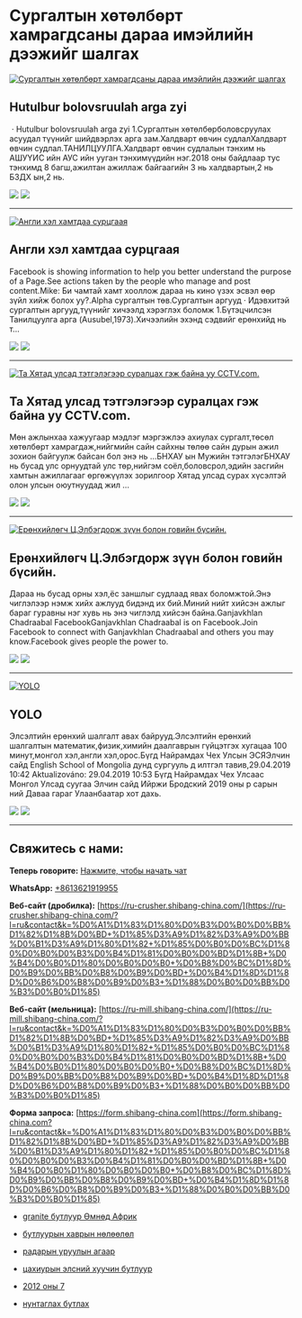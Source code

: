 # Сургалтын хөтөлбөрт хамрагдсаны дараа имэйлийн дээжийг шалгах

<a href="https://swt.shibang-china.com/?l=ru&img&k=%D0%A1%D1%83%D1%80%D0%B3%D0%B0%D0%BB%D1%82%D1%8B%D0%BD+%D1%85%D3%A9%D1%82%D3%A9%D0%BB%D0%B1%D3%A9%D1%80%D1%82+%D1%85%D0%B0%D0%BC%D1%80%D0%B0%D0%B3%D0%B4%D1%81%D0%B0%D0%BD%D1%8B+%D0%B4%D0%B0%D1%80%D0%B0%D0%B0+%D0%B8%D0%BC%D1%8D%D0%B9%D0%BB%D0%B8%D0%B9%D0%BD+%D0%B4%D1%8D%D1%8D%D0%B6%D0%B8%D0%B9%D0%B3+%D1%88%D0%B0%D0%BB%D0%B3%D0%B0%D1%85" target="_blank">![Сургалтын хөтөлбөрт хамрагдсаны дараа имэйлийн дээжийг шалгах](http://static.shibang-china.com/all-800x300/470.jpg)</a>

## Hutulbur bolovsruulah arga zyi
&nbsp;&#0183;&#32;Hutulbur bolovsruulah arga zyi 1.Сургалтын хөтөлбөрболовсруулах асуудал түүнийг шийдвэрлэх арга зам.Халдварт өвчин судлалХалдварт өвчин судлал.ТАНИЛЦУУЛГА.Халдварт өвчин судлалын тэнхим нь АШУҮИС ийн АУС ийн ууган тэнхимүүдийн нэг.2018 оны байдлаар тус тэнхимд 8 багш,ажилтан ажиллаж байгаагийн 3 нь халдвартын,2 нь БЗДХ ын,2 нь.


<a href="https://whatsapp.shibangsoft.com/WhatsApp.php" target="_blank" title="WhatsApp">![](http://static.shibang-china.com/icon/whatsapp.png)</a> <a href="https://swt.shibang-china.com/?l=ru&icon&k=%D0%A1%D1%83%D1%80%D0%B3%D0%B0%D0%BB%D1%82%D1%8B%D0%BD+%D1%85%D3%A9%D1%82%D3%A9%D0%BB%D0%B1%D3%A9%D1%80%D1%82+%D1%85%D0%B0%D0%BC%D1%80%D0%B0%D0%B3%D0%B4%D1%81%D0%B0%D0%BD%D1%8B+%D0%B4%D0%B0%D1%80%D0%B0%D0%B0+%D0%B8%D0%BC%D1%8D%D0%B9%D0%BB%D0%B8%D0%B9%D0%BD+%D0%B4%D1%8D%D1%8D%D0%B6%D0%B8%D0%B9%D0%B3+%D1%88%D0%B0%D0%BB%D0%B3%D0%B0%D1%85" target="_blank">![](http://static.shibang-china.com/icon/chat-ru.png)</a>

---

<a href="https://swt.shibang-china.com/?l=ru&img&k=%D0%A1%D1%83%D1%80%D0%B3%D0%B0%D0%BB%D1%82%D1%8B%D0%BD+%D1%85%D3%A9%D1%82%D3%A9%D0%BB%D0%B1%D3%A9%D1%80%D1%82+%D1%85%D0%B0%D0%BC%D1%80%D0%B0%D0%B3%D0%B4%D1%81%D0%B0%D0%BD%D1%8B+%D0%B4%D0%B0%D1%80%D0%B0%D0%B0+%D0%B8%D0%BC%D1%8D%D0%B9%D0%BB%D0%B8%D0%B9%D0%BD+%D0%B4%D1%8D%D1%8D%D0%B6%D0%B8%D0%B9%D0%B3+%D1%88%D0%B0%D0%BB%D0%B3%D0%B0%D1%85" target="_blank">![Англи хэл хамтдаа сурцгаая](http://static.shibang-china.com/all-800x300/1391.jpg)</a>

## Англи хэл хамтдаа сурцгаая
Facebook is showing information to help you better understand the purpose of a Page.See actions taken by the people who manage and post content.Mike: Би чамтай хамт хооллож дараа нь кино үзэх эсвэл өөр зүйл хийж болох уу?.Alpha сургалтын төв.Сургалтын аргууд&nbsp;&#0183;&#32;Идэвхитэй сургалтын аргууд,түүнийг хичээлд хэрэглэх боломж 1.Бүтэцчилсэн Танилцуулга арга (Ausubel,1973).Хичээлийн эхэнд сэдвийг ерөнхийд нь т…


<a href="https://whatsapp.shibangsoft.com/WhatsApp.php" target="_blank" title="WhatsApp">![](http://static.shibang-china.com/icon/whatsapp.png)</a> <a href="https://swt.shibang-china.com/?l=ru&icon&k=%D0%A1%D1%83%D1%80%D0%B3%D0%B0%D0%BB%D1%82%D1%8B%D0%BD+%D1%85%D3%A9%D1%82%D3%A9%D0%BB%D0%B1%D3%A9%D1%80%D1%82+%D1%85%D0%B0%D0%BC%D1%80%D0%B0%D0%B3%D0%B4%D1%81%D0%B0%D0%BD%D1%8B+%D0%B4%D0%B0%D1%80%D0%B0%D0%B0+%D0%B8%D0%BC%D1%8D%D0%B9%D0%BB%D0%B8%D0%B9%D0%BD+%D0%B4%D1%8D%D1%8D%D0%B6%D0%B8%D0%B9%D0%B3+%D1%88%D0%B0%D0%BB%D0%B3%D0%B0%D1%85" target="_blank">![](http://static.shibang-china.com/icon/chat-ru.png)</a>

---

<a href="https://swt.shibang-china.com/?l=ru&img&k=%D0%A1%D1%83%D1%80%D0%B3%D0%B0%D0%BB%D1%82%D1%8B%D0%BD+%D1%85%D3%A9%D1%82%D3%A9%D0%BB%D0%B1%D3%A9%D1%80%D1%82+%D1%85%D0%B0%D0%BC%D1%80%D0%B0%D0%B3%D0%B4%D1%81%D0%B0%D0%BD%D1%8B+%D0%B4%D0%B0%D1%80%D0%B0%D0%B0+%D0%B8%D0%BC%D1%8D%D0%B9%D0%BB%D0%B8%D0%B9%D0%BD+%D0%B4%D1%8D%D1%8D%D0%B6%D0%B8%D0%B9%D0%B3+%D1%88%D0%B0%D0%BB%D0%B3%D0%B0%D1%85" target="_blank">![Та Хятад улсад тэтгэлэгээр суралцах гэж байна уу CCTV.com.](http://static.shibang-china.com/all-800x300/1109.jpg)</a>

## Та Хятад улсад тэтгэлэгээр суралцах гэж байна уу CCTV.com.
Мөн ажлынхаа хажуугаар мэдлэг мэргэжлээ ахиулах сургалт,төсөл хөтөлбөрт хамрагдаж,нийгмийн сайн сайхны төлөө сайн дурын ажил зохион байгуулж байсан бол энэ нь …БНХАУ ын Мужийн тэтгэлэгБНХАУ нь бусад улс орнуудтай улс төр,нийгэм соёл,боловсрол,эдийн засгийн хамтын ажиллагааг өргөжүүлэх зорилгоор Хятад улсад сурах хүсэлтэй олон улсын оюутнуудад жил …


<a href="https://whatsapp.shibangsoft.com/WhatsApp.php" target="_blank" title="WhatsApp">![](http://static.shibang-china.com/icon/whatsapp.png)</a> <a href="https://swt.shibang-china.com/?l=ru&icon&k=%D0%A1%D1%83%D1%80%D0%B3%D0%B0%D0%BB%D1%82%D1%8B%D0%BD+%D1%85%D3%A9%D1%82%D3%A9%D0%BB%D0%B1%D3%A9%D1%80%D1%82+%D1%85%D0%B0%D0%BC%D1%80%D0%B0%D0%B3%D0%B4%D1%81%D0%B0%D0%BD%D1%8B+%D0%B4%D0%B0%D1%80%D0%B0%D0%B0+%D0%B8%D0%BC%D1%8D%D0%B9%D0%BB%D0%B8%D0%B9%D0%BD+%D0%B4%D1%8D%D1%8D%D0%B6%D0%B8%D0%B9%D0%B3+%D1%88%D0%B0%D0%BB%D0%B3%D0%B0%D1%85" target="_blank">![](http://static.shibang-china.com/icon/chat-ru.png)</a>

---

<a href="https://swt.shibang-china.com/?l=ru&img&k=%D0%A1%D1%83%D1%80%D0%B3%D0%B0%D0%BB%D1%82%D1%8B%D0%BD+%D1%85%D3%A9%D1%82%D3%A9%D0%BB%D0%B1%D3%A9%D1%80%D1%82+%D1%85%D0%B0%D0%BC%D1%80%D0%B0%D0%B3%D0%B4%D1%81%D0%B0%D0%BD%D1%8B+%D0%B4%D0%B0%D1%80%D0%B0%D0%B0+%D0%B8%D0%BC%D1%8D%D0%B9%D0%BB%D0%B8%D0%B9%D0%BD+%D0%B4%D1%8D%D1%8D%D0%B6%D0%B8%D0%B9%D0%B3+%D1%88%D0%B0%D0%BB%D0%B3%D0%B0%D1%85" target="_blank">![Ерөнхийлөгч Ц.Элбэгдорж зүүн болон говийн бүсийн.](http://static.shibang-china.com/all-800x300/542.jpg)</a>

## Ерөнхийлөгч Ц.Элбэгдорж зүүн болон говийн бүсийн.
Дараа нь бусад орны хэл,ёс заншлыг судлаад явах боломжтой.Энэ чиглэлээр нэмж хийх ажлууд бидэнд их бий.Миний нийт хийсэн ажлыг бараг гуравны нэг хувь нь энэ чиглэлд хийсэн байна.Ganjavkhlan Chadraabal FacebookGanjavkhlan Chadraabal is on Facebook.Join Facebook to connect with Ganjavkhlan Chadraabal and others you may know.Facebook gives people the power to.


<a href="https://whatsapp.shibangsoft.com/WhatsApp.php" target="_blank" title="WhatsApp">![](http://static.shibang-china.com/icon/whatsapp.png)</a> <a href="https://swt.shibang-china.com/?l=ru&icon&k=%D0%A1%D1%83%D1%80%D0%B3%D0%B0%D0%BB%D1%82%D1%8B%D0%BD+%D1%85%D3%A9%D1%82%D3%A9%D0%BB%D0%B1%D3%A9%D1%80%D1%82+%D1%85%D0%B0%D0%BC%D1%80%D0%B0%D0%B3%D0%B4%D1%81%D0%B0%D0%BD%D1%8B+%D0%B4%D0%B0%D1%80%D0%B0%D0%B0+%D0%B8%D0%BC%D1%8D%D0%B9%D0%BB%D0%B8%D0%B9%D0%BD+%D0%B4%D1%8D%D1%8D%D0%B6%D0%B8%D0%B9%D0%B3+%D1%88%D0%B0%D0%BB%D0%B3%D0%B0%D1%85" target="_blank">![](http://static.shibang-china.com/icon/chat-ru.png)</a>

---

<a href="https://swt.shibang-china.com/?l=ru&img&k=%D0%A1%D1%83%D1%80%D0%B3%D0%B0%D0%BB%D1%82%D1%8B%D0%BD+%D1%85%D3%A9%D1%82%D3%A9%D0%BB%D0%B1%D3%A9%D1%80%D1%82+%D1%85%D0%B0%D0%BC%D1%80%D0%B0%D0%B3%D0%B4%D1%81%D0%B0%D0%BD%D1%8B+%D0%B4%D0%B0%D1%80%D0%B0%D0%B0+%D0%B8%D0%BC%D1%8D%D0%B9%D0%BB%D0%B8%D0%B9%D0%BD+%D0%B4%D1%8D%D1%8D%D0%B6%D0%B8%D0%B9%D0%B3+%D1%88%D0%B0%D0%BB%D0%B3%D0%B0%D1%85" target="_blank">![YOLO](http://static.shibang-china.com/all-800x300/874.jpg)</a>

## YOLO
Элсэлтийн ерөнхий шалгалт авах байрууд.Элсэлтийн ерөнхий шалгалтын математик,физик,химийн даалгаврын гүйцэтгэх хугацаа 100 минут,монгол хэл,англи хэл,орос.Бүгд Найрамдах Чех Улсын ЭСЯЭлчин сайд English School of Mongolia дунд сургууль д илтгэл тавив,29.04.2019 10:42 Aktualizov&#225;no: 29.04.2019 10:53 Бүгд Найрамдах Чех Улсаас Монгол Улсад суугаа Элчин сайд Ийржи Бродский 2019 оны р сарын ний Даваа гараг Улаанбаатар хот дахь.


<a href="https://whatsapp.shibangsoft.com/WhatsApp.php" target="_blank" title="WhatsApp">![](http://static.shibang-china.com/icon/whatsapp.png)</a> <a href="https://swt.shibang-china.com/?l=ru&icon&k=%D0%A1%D1%83%D1%80%D0%B3%D0%B0%D0%BB%D1%82%D1%8B%D0%BD+%D1%85%D3%A9%D1%82%D3%A9%D0%BB%D0%B1%D3%A9%D1%80%D1%82+%D1%85%D0%B0%D0%BC%D1%80%D0%B0%D0%B3%D0%B4%D1%81%D0%B0%D0%BD%D1%8B+%D0%B4%D0%B0%D1%80%D0%B0%D0%B0+%D0%B8%D0%BC%D1%8D%D0%B9%D0%BB%D0%B8%D0%B9%D0%BD+%D0%B4%D1%8D%D1%8D%D0%B6%D0%B8%D0%B9%D0%B3+%D1%88%D0%B0%D0%BB%D0%B3%D0%B0%D1%85" target="_blank">![](http://static.shibang-china.com/icon/chat-ru.png)</a>

---
## Свяжитесь с нами:

**Теперь говорите:** [Нажмите, чтобы начать чат](https://swt.shibang-china.com?l=ru&contact&k=%D0%A1%D1%83%D1%80%D0%B3%D0%B0%D0%BB%D1%82%D1%8B%D0%BD+%D1%85%D3%A9%D1%82%D3%A9%D0%BB%D0%B1%D3%A9%D1%80%D1%82+%D1%85%D0%B0%D0%BC%D1%80%D0%B0%D0%B3%D0%B4%D1%81%D0%B0%D0%BD%D1%8B+%D0%B4%D0%B0%D1%80%D0%B0%D0%B0+%D0%B8%D0%BC%D1%8D%D0%B9%D0%BB%D0%B8%D0%B9%D0%BD+%D0%B4%D1%8D%D1%8D%D0%B6%D0%B8%D0%B9%D0%B3+%D1%88%D0%B0%D0%BB%D0%B3%D0%B0%D1%85)

**WhatsApp:**  [+8613621919955](https://whatsapp.shibangsoft.com/WhatsApp.php)

**Веб-сайт (дробилка):** [https://ru-crusher.shibang-china.com/](https://ru-crusher.shibang-china.com/?l=ru&contact&k=%D0%A1%D1%83%D1%80%D0%B3%D0%B0%D0%BB%D1%82%D1%8B%D0%BD+%D1%85%D3%A9%D1%82%D3%A9%D0%BB%D0%B1%D3%A9%D1%80%D1%82+%D1%85%D0%B0%D0%BC%D1%80%D0%B0%D0%B3%D0%B4%D1%81%D0%B0%D0%BD%D1%8B+%D0%B4%D0%B0%D1%80%D0%B0%D0%B0+%D0%B8%D0%BC%D1%8D%D0%B9%D0%BB%D0%B8%D0%B9%D0%BD+%D0%B4%D1%8D%D1%8D%D0%B6%D0%B8%D0%B9%D0%B3+%D1%88%D0%B0%D0%BB%D0%B3%D0%B0%D1%85)

**Веб-сайт (мельница):** [https://ru-mill.shibang-china.com/](https://ru-mill.shibang-china.com/?l=ru&contact&k=%D0%A1%D1%83%D1%80%D0%B3%D0%B0%D0%BB%D1%82%D1%8B%D0%BD+%D1%85%D3%A9%D1%82%D3%A9%D0%BB%D0%B1%D3%A9%D1%80%D1%82+%D1%85%D0%B0%D0%BC%D1%80%D0%B0%D0%B3%D0%B4%D1%81%D0%B0%D0%BD%D1%8B+%D0%B4%D0%B0%D1%80%D0%B0%D0%B0+%D0%B8%D0%BC%D1%8D%D0%B9%D0%BB%D0%B8%D0%B9%D0%BD+%D0%B4%D1%8D%D1%8D%D0%B6%D0%B8%D0%B9%D0%B3+%D1%88%D0%B0%D0%BB%D0%B3%D0%B0%D1%85)

**Форма запроса:** [https://form.shibang-china.com](https://form.shibang-china.com?l=ru&contact&k=%D0%A1%D1%83%D1%80%D0%B3%D0%B0%D0%BB%D1%82%D1%8B%D0%BD+%D1%85%D3%A9%D1%82%D3%A9%D0%BB%D0%B1%D3%A9%D1%80%D1%82+%D1%85%D0%B0%D0%BC%D1%80%D0%B0%D0%B3%D0%B4%D1%81%D0%B0%D0%BD%D1%8B+%D0%B4%D0%B0%D1%80%D0%B0%D0%B0+%D0%B8%D0%BC%D1%8D%D0%B9%D0%BB%D0%B8%D0%B9%D0%BD+%D0%B4%D1%8D%D1%8D%D0%B6%D0%B8%D0%B9%D0%B3+%D1%88%D0%B0%D0%BB%D0%B3%D0%B0%D1%85)

* [granite бутлуур Өмнөд Африк](../130/granite%20%D0%B1%D1%83%D1%82%D0%BB%D1%83%D1%83%D1%80%20%D3%A8%D0%BC%D0%BD%D3%A9%D0%B4%20%D0%90%D1%84%D1%80%D0%B8%D0%BA.md)

* [бутлуурын хаврын нөлөөлөл](../129/%D0%B1%D1%83%D1%82%D0%BB%D1%83%D1%83%D1%80%D1%8B%D0%BD%20%D1%85%D0%B0%D0%B2%D1%80%D1%8B%D0%BD%20%D0%BD%D3%A9%D0%BB%D3%A9%D3%A9%D0%BB%D3%A9%D0%BB.md)

* [радарын уруулын агаар](../130/%D1%80%D0%B0%D0%B4%D0%B0%D1%80%D1%8B%D0%BD%20%D1%83%D1%80%D1%83%D1%83%D0%BB%D1%8B%D0%BD%20%D0%B0%D0%B3%D0%B0%D0%B0%D1%80.md)

* [цахиурын элсний хуучин бутлуур](../127/%D1%86%D0%B0%D1%85%D0%B8%D1%83%D1%80%D1%8B%D0%BD%20%D1%8D%D0%BB%D1%81%D0%BD%D0%B8%D0%B9%20%D1%85%D1%83%D1%83%D1%87%D0%B8%D0%BD%20%D0%B1%D1%83%D1%82%D0%BB%D1%83%D1%83%D1%80.md)

* [2012 оны 7](../127/2012%20%D0%BE%D0%BD%D1%8B%207.md)

* [нунтаглах бутлах](../127/%D0%BD%D1%83%D0%BD%D1%82%D0%B0%D0%B3%D0%BB%D0%B0%D1%85%20%D0%B1%D1%83%D1%82%D0%BB%D0%B0%D1%85.md)